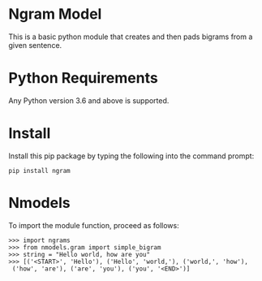 # Ngram Model
This is a basic python module that creates and then pads bigrams from a given sentence.

# Python Requirements
Any Python version 3.6 and above is supported.

# Install
Install this pip package by typing the following into the command prompt:

```
pip install ngram
```

# Nmodels
To import the module function, proceed as follows:

```
>>> import ngrams
>>> from nmodels.gram import simple_bigram
>>> string = "Hello world, how are you" 
>>> [('<START>', 'Hello'), ('Hello', 'world,'), ('world,', 'how'),
 ('how', 'are'), ('are', 'you'), ('you', '<END>')]
```
